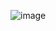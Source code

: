 ![image](https://user-images.githubusercontent.com/51505384/226175700-8a85d7ac-99b0-49e0-8ab8-77b31ed478c4.png)
